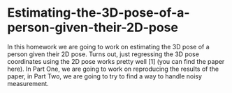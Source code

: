 # Estimating-the-3D-pose-of-a-person-given-their-2D-pose
In this homework we are going to work on estimating the 3D pose of a person given their 2D pose. Turns out, just regressing the 3D pose coordinates using the 2D pose works pretty well [1] (you can find the paper here). In Part One, we are going to work on reproducing the results of the paper, in Part Two, we are going to try to find a way to handle noisy measurement.
